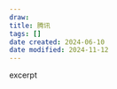 ```yaml
---
draw:
title: 腾讯
tags: []
date created: 2024-06-10
date modified: 2024-11-12
---
```


excerpt

<!-- more -->
